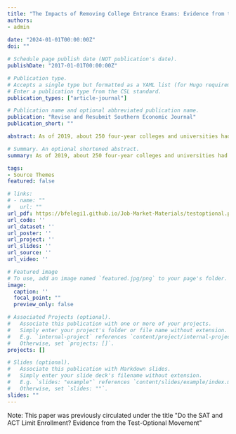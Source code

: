 ```yaml
---
title: "The Impacts of Removing College Entrance Exams: Evidence from the Test-Optional Movement"
authors:
- admin
  
date: "2024-01-01T00:00:00Z"
doi: ""

# Schedule page publish date (NOT publication's date).
publishDate: "2017-01-01T00:00:00Z"

# Publication type.
# Accepts a single type but formatted as a YAML list (for Hugo requirements).
# Enter a publication type from the CSL standard.
publication_types: ["article-journal"]

# Publication name and optional abbreviated publication name.
publication: "Revise and Resubmit Southern Economic Journal"
publication_short: ""

abstract: As of 2019, about 250 four-year colleges and universities had adopted a test-optional application procedure that allowed students to apply for admission without submitting an SAT or ACT score. Many schools adopted this procedure to encourage greater racial and socioeconomic diversity among admitted students. Unfortunately, we know little about the impact of test-optional policies. In this paper, I use a difference-in-differences design to examine the impact of this reform on schools that adopted the policies between 2006 and 2014. Compared to schools that did not switch, test-optional schools witnessed around a 15 percent increase in the number of Black, Native American/Alaskan Native, and Hispanic enrollments and around a 7 percent increase in the number of Pell Grant students. I also show that test-optional policies affect financial aid disbursements. After switching, schools experienced an increase in the number of students receiving institutional grant aid, but decreases in the average aid granted. Schools offset the decrease in grant aid by increasing the availability of institutional loans. Institutions interested in adopting these policies should consider these possible unintended consequences.

# Summary. An optional shortened abstract.
summary: As of 2019, about 250 four-year colleges and universities had adopted a test-optional application procedure that allowed students to apply for admission without submitting an SAT or ACT score. Many schools adopted this procedure to encourage greater racial and socioeconomic diversity among admitted students. Unfortunately, we know little about the impact of test-optional policies. In this paper, I use a difference-in-differences design to examine the impact of this reform on schools that adopted the policies between 2006 and 2014. Compared to schools that did not switch, test-optional schools witnessed around a 15 percent increase in the number of Black, Native American/Alaskan Native, and Hispanic enrollments and around a 7 percent increase in the number of Pell Grant students. I also show that test-optional policies affect financial aid disbursements. After switching, schools experienced an increase in the number of students receiving institutional grant aid, but decreases in the average aid granted. Schools offset the decrease in grant aid by increasing the availability of institutional loans. Institutions interested in adopting these policies should consider these possible unintended consequences.

tags:
- Source Themes
featured: false

# links:
# - name: ""
#   url: ""
url_pdf: https://bfelegi1.github.io/Job-Market-Materials/testoptional.pdf
url_code: ''
url_dataset: ''
url_poster: ''
url_project: ''
url_slides: ''
url_source: ''
url_video: ''

# Featured image
# To use, add an image named `featured.jpg/png` to your page's folder. 
image:
  caption: ''
  focal_point: ""
  preview_only: false

# Associated Projects (optional).
#   Associate this publication with one or more of your projects.
#   Simply enter your project's folder or file name without extension.
#   E.g. `internal-project` references `content/project/internal-project/index.md`.
#   Otherwise, set `projects: []`.
projects: []

# Slides (optional).
#   Associate this publication with Markdown slides.
#   Simply enter your slide deck's filename without extension.
#   E.g. `slides: "example"` references `content/slides/example/index.md`.
#   Otherwise, set `slides: ""`.
slides: ""
---
```


Note: This paper was previously circulated under the title "Do the SAT and ACT Limit Enrollment? Evidence from the Test-Optional Movement"
